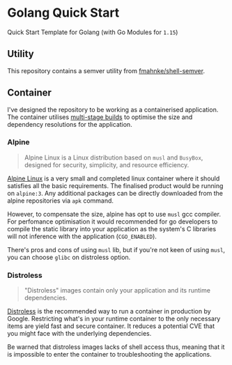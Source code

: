 # Golang Quick Start

Quick Start Template for Golang (with Go Modules for `1.15`)

## Utility

This repository contains a semver utility from [fmahnke/shell-semver](https://github.com/fmahnke/shell-semver).

## Container

I've designed the repository to be working as a containerised application.
The container utilises [multi-stage builds](https://docs.docker.com/develop/develop-images/multistage-build/) to optimise the size and dependency resolutions for the application.

### Alpine

> Alpine Linux is a Linux distribution based on `musl` and `BusyBox`, designed for security, simplicity, and resource efficiency.

[Alpine Linux](https://alpinelinux.org/) is a very small and completed linux container where it should satisfies all the basic requirements.
The finalised product would be running on `alpine:3`. Any additional packages can be directly downloaded from the alpine repositories via `apk` command.

However, to compensate the size, alpine has opt to use `musl` gcc compiler. For perfomance optimisation it would recommended for go developers to compile the static library into your application as the system's C libraries will not inference with the application (`CGO_ENABLED`).

There's pros and cons of using `musl` lib, but if you're not keen of using `musl`, you can choose `glibc` on distroless option.

### Distroless

> "Distroless" images contain only your application and its runtime dependencies.

[Distroless](https://github.com/GoogleContainerTools/distroless) is the recommended way to run a container in production by Google.
Restricting what's in your runtime container to the only necessary items are yield fast and secure container.
It reduces a potential CVE that you might face with the underlying dependencies.

Be warned that distroless images lacks of shell access thus, meaning that it is impossible to enter the container to troubleshooting the applications.
